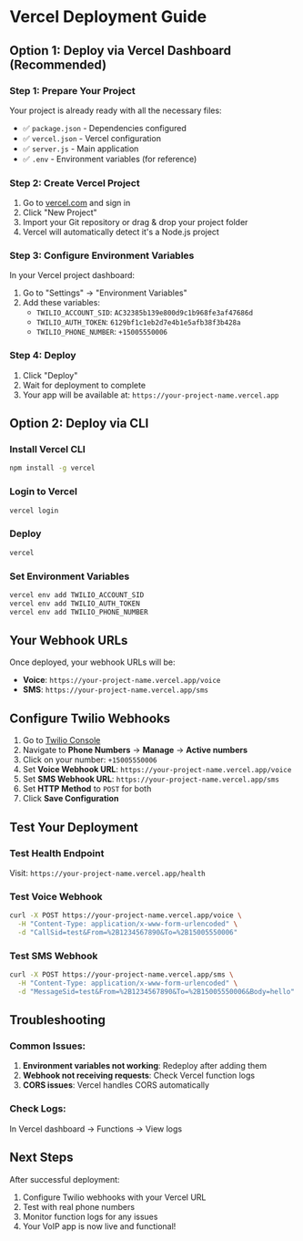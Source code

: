 # Vercel Deployment Guide

## Option 1: Deploy via Vercel Dashboard (Recommended)

### Step 1: Prepare Your Project
Your project is already ready with all the necessary files:
- ✅ `package.json` - Dependencies configured
- ✅ `vercel.json` - Vercel configuration
- ✅ `server.js` - Main application
- ✅ `.env` - Environment variables (for reference)

### Step 2: Create Vercel Project
1. Go to [vercel.com](https://vercel.com) and sign in
2. Click "New Project"
3. Import your Git repository or drag & drop your project folder
4. Vercel will automatically detect it's a Node.js project

### Step 3: Configure Environment Variables
In your Vercel project dashboard:
1. Go to "Settings" → "Environment Variables"
2. Add these variables:
   - `TWILIO_ACCOUNT_SID`: `AC32385b139e800d9c1b968fe3af47686d`
   - `TWILIO_AUTH_TOKEN`: `6129bf1c1eb2d7e4b1e5afb38f3b428a`
   - `TWILIO_PHONE_NUMBER`: `+15005550006`

### Step 4: Deploy
1. Click "Deploy"
2. Wait for deployment to complete
3. Your app will be available at: `https://your-project-name.vercel.app`

## Option 2: Deploy via CLI

### Install Vercel CLI
```bash
npm install -g vercel
```

### Login to Vercel
```bash
vercel login
```

### Deploy
```bash
vercel
```

### Set Environment Variables
```bash
vercel env add TWILIO_ACCOUNT_SID
vercel env add TWILIO_AUTH_TOKEN
vercel env add TWILIO_PHONE_NUMBER
```

## Your Webhook URLs

Once deployed, your webhook URLs will be:
- **Voice**: `https://your-project-name.vercel.app/voice`
- **SMS**: `https://your-project-name.vercel.app/sms`

## Configure Twilio Webhooks

1. Go to [Twilio Console](https://console.twilio.com/)
2. Navigate to **Phone Numbers** → **Manage** → **Active numbers**
3. Click on your number: `+15005550006`
4. Set **Voice Webhook URL**: `https://your-project-name.vercel.app/voice`
5. Set **SMS Webhook URL**: `https://your-project-name.vercel.app/sms`
6. Set **HTTP Method** to `POST` for both
7. Click **Save Configuration**

## Test Your Deployment

### Test Health Endpoint
Visit: `https://your-project-name.vercel.app/health`

### Test Voice Webhook
```bash
curl -X POST https://your-project-name.vercel.app/voice \
  -H "Content-Type: application/x-www-form-urlencoded" \
  -d "CallSid=test&From=%2B1234567890&To=%2B15005550006"
```

### Test SMS Webhook
```bash
curl -X POST https://your-project-name.vercel.app/sms \
  -H "Content-Type: application/x-www-form-urlencoded" \
  -d "MessageSid=test&From=%2B1234567890&To=%2B15005550006&Body=hello"
```

## Troubleshooting

### Common Issues:
1. **Environment variables not working**: Redeploy after adding them
2. **Webhook not receiving requests**: Check Vercel function logs
3. **CORS issues**: Vercel handles CORS automatically

### Check Logs:
In Vercel dashboard → Functions → View logs

## Next Steps

After successful deployment:
1. Configure Twilio webhooks with your Vercel URL
2. Test with real phone numbers
3. Monitor function logs for any issues
4. Your VoIP app is now live and functional!
